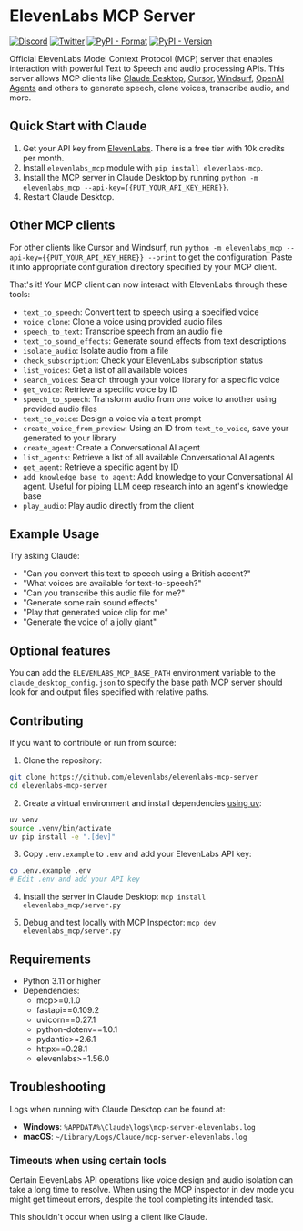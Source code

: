# ElevenLabs MCP Server

[![Discord](https://badgen.net/badge/black/ElevenLabs/icon?icon=discord&label)](https://discord.gg/elevenlabs)
[![Twitter](https://badgen.net/badge/black/elevenlabsio/icon?icon=twitter&label)](https://x.com/ElevenLabsDevs)
[![PyPI - Format](https://img.shields.io/pypi/format/elevenlabs-mcp)](http://pypi.org/project/elevenlabs-mcp) [![PyPI - Version](https://img.shields.io/pypi/v/elevenlabs-mcp)](https://pypi.org/project/elevenlabs-mcp)

Official ElevenLabs Model Context Protocol (MCP) server that enables interaction with powerful Text to Speech and audio processing APIs. This server allows MCP clients like [Claude Desktop](https://www.anthropic.com/claude), [Cursor](https://www.cursor.so), [Windsurf](https://codeium.com/windsurf), [OpenAI Agents](https://github.com/openai/openai-agents-python) and others to generate speech, clone voices, transcribe audio, and more.

## Quick Start with Claude

1. Get your API key from [ElevenLabs](https://elevenlabs.io/). There is a free tier with 10k credits per month.
2. Install `elevenlabs_mcp` module with `pip install elevenlabs-mcp`.
3. Install the MCP server in Claude Desktop by running `python -m elevenlabs_mcp --api-key={{PUT_YOUR_API_KEY_HERE}}`.
4. Restart Claude Desktop.

## Other MCP clients

For other clients like Cursor and Windsurf, run `python -m elevenlabs_mcp --api-key={{PUT_YOUR_API_KEY_HERE}} --print` to get the configuration. Paste it into appropriate configuration directory specified by your MCP client.

That's it! Your MCP client can now interact with ElevenLabs through these tools:

- `text_to_speech`: Convert text to speech using a specified voice
- `voice_clone`: Clone a voice using provided audio files
- `speech_to_text`: Transcribe speech from an audio file
- `text_to_sound_effects`: Generate sound effects from text descriptions
- `isolate_audio`: Isolate audio from a file
- `check_subscription`: Check your ElevenLabs subscription status
- `list_voices`: Get a list of all available voices
- `search_voices`: Search through your voice library for a specific voice
- `get_voice`: Retrieve a specific voice by ID
- `speech_to_speech`: Transform audio from one voice to another using provided audio files
- `text_to_voice`: Design a voice via a text prompt
- `create_voice_from_preview`: Using an ID from `text_to_voice`, save your generated to your library
- `create_agent`: Create a Conversational AI agent
- `list_agents`: Retrieve a list of all available Conversational AI agents
- `get_agent`: Retrieve a specific agent by ID
- `add_knowledge_base_to_agent`: Add knowledge to your Conversational AI agent. Useful for piping LLM deep research into an agent's knowledge base
- `play_audio`: Play audio directly from the client

## Example Usage

Try asking Claude:

- "Can you convert this text to speech using a British accent?"
- "What voices are available for text-to-speech?"
- "Can you transcribe this audio file for me?"
- "Generate some rain sound effects"
- "Play that generated voice clip for me"
- "Generate the voice of a jolly giant"

## Optional features

You can add the `ELEVENLABS_MCP_BASE_PATH` environment variable to the `claude_desktop_config.json` to specify the base path MCP server should look for and output files specified with relative paths.

## Contributing

If you want to contribute or run from source:

1. Clone the repository:

```bash
git clone https://github.com/elevenlabs/elevenlabs-mcp-server
cd elevenlabs-mcp-server
```

2. Create a virtual environment and install dependencies [using uv](https://github.com/astral-sh/uv):

```bash
uv venv
source .venv/bin/activate
uv pip install -e ".[dev]"
```

3. Copy `.env.example` to `.env` and add your ElevenLabs API key:

```bash
cp .env.example .env
# Edit .env and add your API key
```

4. Install the server in Claude Desktop: `mcp install elevenlabs_mcp/server.py`

5. Debug and test locally with MCP Inspector: `mcp dev elevenlabs_mcp/server.py`

## Requirements

- Python 3.11 or higher
- Dependencies:
  - mcp>=0.1.0
  - fastapi==0.109.2
  - uvicorn==0.27.1
  - python-dotenv==1.0.1
  - pydantic>=2.6.1
  - httpx==0.28.1
  - elevenlabs>=1.56.0

## Troubleshooting

Logs when running with Claude Desktop can be found at:

- **Windows**: `%APPDATA%\Claude\logs\mcp-server-elevenlabs.log`
- **macOS**: `~/Library/Logs/Claude/mcp-server-elevenlabs.log`

### Timeouts when using certain tools

Certain ElevenLabs API operations like voice design and audio isolation can take a long time to resolve. When using the MCP inspector in dev mode you might get timeout errors, despite the tool completing its intended task.

This shouldn't occur when using a client like Claude.
